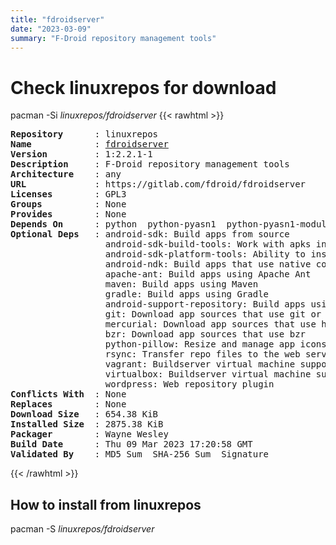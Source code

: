 ```yaml
---
title: "fdroidserver"
date: "2023-03-09"
summary: "F-Droid repository management tools"
---
```


# Check linuxrepos for download

pacman -Si *linuxrepos/fdroidserver*
{{< rawhtml >}}
<pre class="highlight">
<b>Repository</b>      : linuxrepos
<b>Name</b>            : <a href="../../x86_64/fdroidserver-1:2.2.1-1-any.pkg.tar.zst">fdroidserver</a>
<b>Version</b>         : 1:2.2.1-1
<b>Description</b>     : F-Droid repository management tools
<b>Architecture</b>    : any
<b>URL</b>             : https://gitlab.com/fdroid/fdroidserver
<b>Licenses</b>        : GPL3
<b>Groups</b>          : None
<b>Provides</b>        : None
<b>Depends On</b>      : python  python-pyasn1  python-pyasn1-modules  python-magic  python-requests  python-yaml  python-ruamel-yaml  java-environment  python-pillow  python-vagrant  python-gitpython  python-androguard  python-paramiko  python-qrcode
<b>Optional Deps</b>   : android-sdk: Build apps from source
                  android-sdk-build-tools: Work with apks in the repository
                  android-sdk-platform-tools: Ability to install apps to connected devices
                  android-ndk: Build apps that use native code
                  apache-ant: Build apps using Apache Ant
                  maven: Build apps using Maven
                  gradle: Build apps using Gradle
                  android-support-repository: Build apps using Maven or Gradle that use support libraries
                  git: Download app sources that use git or svn (via git svn)
                  mercurial: Download app sources that use hg
                  bzr: Download app sources that use bzr
                  python-pillow: Resize and manage app icons
                  rsync: Transfer repo files to the web server
                  vagrant: Buildserver virtual machine support
                  virtualbox: Buildserver virtual machine support
                  wordpress: Web repository plugin
<b>Conflicts With</b>  : None
<b>Replaces</b>        : None
<b>Download Size</b>   : 654.38 KiB
<b>Installed Size</b>  : 2875.38 KiB
<b>Packager</b>        : Wayne Wesley <wayne6324@gmail.com>
<b>Build Date</b>      : Thu 09 Mar 2023 17:20:58 GMT
<b>Validated By</b>    : MD5 Sum  SHA-256 Sum  Signature
</pre>
{{< /rawhtml >}}
## How to install from linuxrepos

pacman -S *linuxrepos/fdroidserver*
